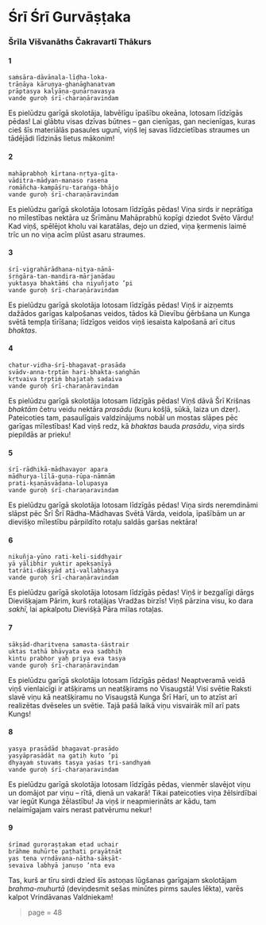 # Śrī Śrī Gurvāṣṭaka

### Šrīla Višvanāths Čakravartī Thākurs

#### 1

    saṁsāra-dāvānala-līḍha-loka-
    trāṇāya kāruṇya-ghanāghanatvam
    prāptasya kalyāṇa-guṇārṇavasya
    vande guroḥ śrī-charaṇāravindam

Es pielūdzu garīgā skolotāja, labvēlīgu īpašību okeāna, lotosam līdzīgās pēdas! Lai glābtu visas dzīvas būtnes – gan cienīgas, gan necienīgas, kuras cieš šīs materiālās pasaules ugunī, viņš lej savas līdzcietības straumes un tādējādi līdzinās lietus mākonim!

#### 2

    mahāprabhoḥ kīrtana-nṛtya-gīta-
    vāditra-mādyan-manaso rasena
    romāñcha-kampāśru-taraṅga-bhājo
    vande guroḥ śrī-charaṇāravindam

Es pielūdzu garīgā skolotāja lotosam līdzīgās pēdas! Viņa sirds ir neprātīga no mīlestības nektāra uz Šrīmānu Mahāprabhū kopīgi dziedot Svēto Vārdu! Kad viņš, spēlējot kholu vai karatālas, dejo un dzied, viņa ķermenis laimē trīc un no viņa acīm plūst asaru straumes.

#### 3

    śrī-vigrahārādhana-nitya-nānā-
    śṛṅgāra-tan-mandira-mārjanādau
    yuktasya bhaktāṁś cha niyuñjato ’pi
    vande guroḥ śrī-charaṇāravindam

Es pielūdzu garīgā skolotāja lotosam līdzīgās pēdas! Viņš ir aizņemts dažādos garīgas kalpošanas veidos, tādos kā Dievību ģērbšana un Kunga svētā tempļa tīrīšana; līdzīgos veidos viņš iesaista kalpošanā arī citus *bhaktas*.

#### 4

    chatur-vidha-śrī-bhagavat-prasāda
    svādv-anna-tṛptān hari-bhakta-saṅghān
    kṛtvaiva tṛptiṁ bhajataḥ sadaiva
    vande guroḥ śrī-charaṇāravindam

Es pielūdzu garīgā skolotāja lotosam līdzīgās pēdas! Viņš dāvā Šrī Krišnas *bhaktām* četru veidu nektāra *prasādu* (kuru košļā, sūkā, laiza un dzer). Pateicoties tam, pasaulīgais valdzinājums nobāl un mostas slāpes pēc garīgas mīlestības! Kad viņš redz, kā *bhaktas* bauda *prasādu*, viņa sirds piepildās ar prieku!

#### 5

    śrī-rādhikā-mādhavayor apara
    mādhurya-līlā-guṇa-rūpa-nāmnām
    prati-kṣaṇāsvādana-lolupasya
    vande guroḥ śrī-charaṇaravindam

Es pielūdzu garīgā skolotāja lotosam līdzīgās pēdas! Viņa sirds neremdināmi slāpst pēc Šrī Šrī Rādha-Mādhavas Svētā Vārda, veidola, īpašībām un ar dievišķo mīlestību pārpildīto rotaļu saldās garšas nektāra!

#### 6

    nikuñja-yūno rati-keli-siddhyair
    yā yālibhir yuktir apekṣaṇīyā
    tatrāti-dākṣyād ati-vallabhasya
    vande guroḥ śrī-charaṇāravindam

Es pielūdzu garīgā skolotāja lotosam līdzīgās pēdas! Viņš ir bezgalīgi dārgs Dievišķajam Pārim, kurš rotaļājas Vradžas birzīs! Viņš pārzina visu, ko dara *sakhī*, lai apkalpotu Dievišķā Pāra mīlas rotaļas.

#### 7

    sākṣād-dharitvena samasta-śāstrair
    uktas tathā bhāvyata eva sadbhiḥ
    kintu prabhor yaḥ priya eva tasya
    vande guroḥ śrī-charaṇāravindam

Es pielūdzu garīgā skolotāja lotosam līdzīgās pēdas! Neaptveramā veidā viņš vienlaicīgi ir atšķirams un neatšķirams no Visaugstā! Visi svētie Raksti slavē viņu kā neatšķiramu no Visaugstā Kunga Šrī Harī, un to atzīst arī realizētas dvēseles un svētie. Tajā pašā laikā viņu visvairāk mīl arī pats Kungs!

#### 8

    yasya prasādād bhagavat-prasādo
    yasyāprasādāt na gatiḥ kuto ’pi
    dhyayaṁ stuvaṁs tasya yaśas tri-sandhyaṁ
    vande guroḥ śrī-charaṇaravindam

Es pielūdzu garīgā skolotāja lotosam līdzīgās pēdas, vienmēr slavējot viņu un domājot par viņu – rītā, dienā un vakarā! Tikai pateicoties viņa žēlsirdībai var iegūt Kunga žēlastību! Ja viņš ir neapmierināts ar kādu, tam nelaimīgajam vairs nerast patvērumu nekur!

#### 9

    śrīmad guroraṣṭakam etad uchair
    brāhme muhūrte paṭhati prayātnāt
    yas tena vṛndāvana-nātha-sākṣāt-
    sevaiva labhyā januṣo ’nta eva

Tas, kurš ar tīru sirdi dzied šīs astoņas lūgšanas garīgajam skolotājam *brahma-muhurtā* (deviņdesmit sešas minūtes pirms saules lēkta), varēs kalpot Vrindāvanas Valdniekam!


> page = 48
